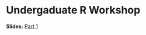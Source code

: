 # Undergaduate R Workshop


**Slides:** [Part 1](https://raw.githack.com/quinix45/Undergaduate-R-Workshop/main/Undergaduate%20R%20workshop%20Part%201.html#/title-slide) 
